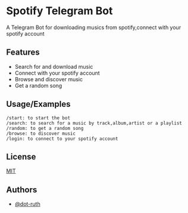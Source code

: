 
# Spotify Telegram Bot

A Telegram Bot for downloading musics from spotify,connect with your spotify account


## Features

- Search for and download music
- Connect with your spotify account
- Browse and discover music
- Get a random song


## Usage/Examples

```
/start: to start the bot 
/search: to search for a music by track,album,artist or a playlist
/random: to get a random song
/browse: to discover music
/login: to connect to your spotify account 
```


## License

[MIT](https://choosealicense.com/licenses/mit/)


## Authors

- [@dot-ruth](https://www.github.com/dot-ruth)

